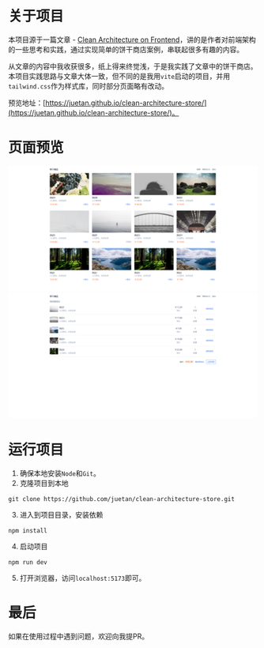 # 关于项目
本项目源于一篇文章 - [Clean Architecture on Frontend](https://bespoyasov.me/blog/clean-architecture-on-frontend/)，讲的是作者对前端架构的一些思考和实践，通过实现简单的饼干商店案例，串联起很多有趣的内容。

从文章的内容中我收获很多，纸上得来终觉浅，于是我实践了文章中的饼干商店。本项目实践思路与文章大体一致，但不同的是我用`vite`启动的项目，并用`tailwind.css`作为样式库，同时部分页面略有改动。

预览地址：[https://juetan.github.io/clean-architecture-store/](https://juetan.github.io/clean-architecture-store/)。

# 页面预览
![首页](./public/home.png)
![购物车](./public/cart.png)

# 运行项目
1. 确保本地安装`Node`和`Git`。
2. 克隆项目到本地
```
git clone https://github.com/juetan/clean-architecture-store.git
```
3. 进入到项目目录，安装依赖
```
npm install
```
4. 启动项目
```
npm run dev
```
5. 打开浏览器，访问`localhost:5173`即可。

# 最后
如果在使用过程中遇到问题，欢迎向我提PR。
